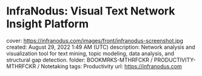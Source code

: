 # InfraNodus: Visual Text Network Insight Platform

cover: https://infranodus.com/images/front/infranodus-screenshot.jpg
created: August 29, 2022 1:49 AM (UTC)
description: Network analysis and visualization tool for text mining, topic modeling, data analysis, and structural gap detection.
folder: BOOKMRKS-MTHRFCKR / PRODUCTIVITY-MTHRFCKR / Notetaking
tags: Productivity
url: https://infranodus.com
